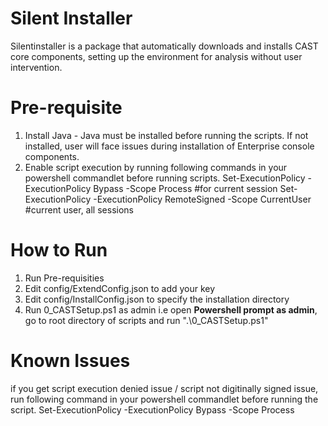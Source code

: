 # Silent Installer
Silentinstaller is a package that automatically downloads and installs CAST core components, setting up the environment for analysis without user intervention.

# Pre-requisite 
1. Install Java - Java must be installed before running the scripts. If not installed, user will face issues during installation of Enterprise console components.
2. Enable script execution by running following commands in your powershell commandlet before running scripts.
    Set-ExecutionPolicy -ExecutionPolicy Bypass -Scope Process #for current session
    Set-ExecutionPolicy -ExecutionPolicy RemoteSigned -Scope CurrentUser #current user, all sessions

# How to Run
1. Run Pre-requisities 
2. Edit config/ExtendConfig.json to add your key
3. Edit config/InstallConfig.json to specify the installation directory
4. Run 0_CASTSetup.ps1 as admin i.e open **Powershell prompt as admin**, go to root directory of scripts and run ".\0_CASTSetup.ps1"

# Known Issues
if you get script execution denied issue / script not digitinally signed issue, run following command in your powershell commandlet before running the script.
Set-ExecutionPolicy -ExecutionPolicy Bypass -Scope Process
